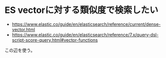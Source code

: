 # ES vectorに対する類似度で検索したい

- https://www.elastic.co/guide/en/elasticsearch/reference/current/dense-vector.html
- https://www.elastic.co/guide/en/elasticsearch/reference/7.x/query-dsl-script-score-query.html#vector-functions

この辺を使う。

